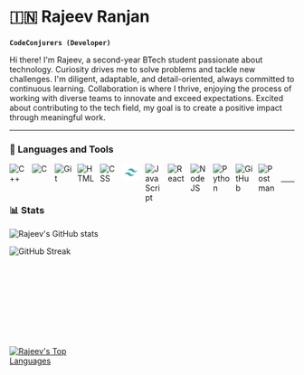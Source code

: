 # 🇮🇳 Rajeev Ranjan
**`CodeConjurers (Developer)`**

Hi there! I'm Rajeev, a second-year BTech student passionate about technology. Curiosity drives me to solve problems and tackle new challenges. I'm diligent, adaptable, and detail-oriented, always committed to continuous learning. Collaboration is where I thrive, enjoying the process of working with diverse teams to innovate and exceed expectations. Excited about contributing to the tech field, my goal is to create a positive impact through meaningful work.

___

### 🧰 Languages and Tools

<img align="left" alt="C++" width="30px" style="padding-right:10px;" src="https://cdn.jsdelivr.net/gh/devicons/devicon/icons/cplusplus/cplusplus-plain.svg" />
<img align="left" alt="C" width="30px" style="padding-right:10px;" src="https://cdn.jsdelivr.net/gh/devicons/devicon/icons/c/c-plain.svg" />
<img align="left" alt="Git" width="30px" style="padding-right:10px;" src="https://cdn.jsdelivr.net/gh/devicons/devicon/icons/git/git-original.svg" />
<img align="left" alt="HTML" width="30px" style="padding-right:10px;" src="https://cdn.jsdelivr.net/gh/devicons/devicon/icons/html5/html5-plain.svg" />
<img align="left" alt="CSS" width="30px" style="padding-right:10px;" src="https://cdn.jsdelivr.net/gh/devicons/devicon/icons/css3/css3-plain.svg" />
<img align="left" alt="Tailwind CSS" width="30px" style="padding-right:10px;" src="https://raw.githubusercontent.com/github/explore/main/topics/tailwind/tailwind.png" />
<img align="left" alt="JavaScript" width="30px" style="padding-right:10px;" src="https://cdn.jsdelivr.net/gh/devicons/devicon/icons/javascript/javascript-plain.svg" />
<img align="left" alt="React" width="30px" style="padding-right:10px;" src="https://cdn.jsdelivr.net/gh/devicons/devicon/icons/react/react-original.svg" />
<img align="left" alt="NodeJS" width="30px" style="padding-right:10px;" src="https://cdn.jsdelivr.net/gh/devicons/devicon/icons/nodejs/nodejs-original.svg" />
<img align="left" alt="Python" width="30px" style="padding-right:10px;" src="https://cdn.jsdelivr.net/gh/devicons/devicon/icons/python/python-plain.svg" />
<img align="left" alt="GitHub" width="30px" src="https://user-images.githubusercontent.com/3369400/139448065-39a229ba-4b06-434b-bc67-616e2ed80c8f.png" style="padding-right:10px;" />
<img align="left" alt="Postman" width="30px" style="padding-right:10px;" src="https://cdn.jsdelivr.net/gh/devicons/devicon/icons/postman/postman-original.svg" />
<br>

____


#

### 📊 Stats

![Rajeev's GitHub stats](https://github-readme-stats.vercel.app/api?username=Rajeev12R&show_icons=true&theme=tomorrow) 

<div style="display: grid; grid-template-columns: 1fr 1fr; gap: 160px;">
  <img src="https://streak-stats.demolab.com?user=Rajeev12R&theme=dracula&border_radius=4.5" alt="GitHub Streak" />
  &#160&#160&#160&#160&#160&#160&#160&#160&#160&#160&#160&#160&#160&#160&#160&#160&#160&#160&#160&#160&#160&#160&#160
  <a href="https://github.com/Rajeev/github-readme-stats">
    <img src="https://github-readme-stats.vercel.app/api/top-langs/?username=Rajeev12R&layout=compact" alt="Rajeev's Top Languages" />
  </a>
</div>

<!--### GitHub Trophies

[![trophy](https://github-profile-trophy.vercel.app/?username=Rajeev12R&theme=dracula&column=3&margin-w=15&margin-h=15&no-frame=true&no-bg=true&rank=SECRET,SSS,SS,S,AAA,AA,A,B,C,UNKNOWN,OTHER)](https://github.com/ryo-ma/github-profile-trophy) -->
#






